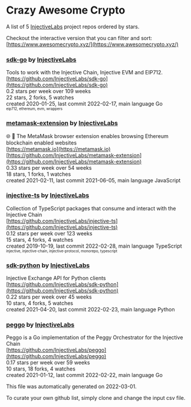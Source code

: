 # Crazy Awesome Crypto
A list of 5 [InjectiveLabs](https://github.com/InjectiveLabs) project repos ordered by stars.  

Checkout the interactive version that you can filter and sort: 
[https://www.awesomecrypto.xyz/](https://www.awesomecrypto.xyz/)  


### [sdk-go](https://github.com/InjectiveLabs/sdk-go) by [InjectiveLabs](https://github.com/InjectiveLabs)  
Tools to work with the Injective Chain, Injective EVM and EIP712.  
[https://github.com/InjectiveLabs/sdk-go](https://github.com/InjectiveLabs/sdk-go)  
0.2 stars per week over 109 weeks  
22 stars, 2 forks, 5 watches  
created 2020-01-25, last commit 2022-02-17, main language Go  
<sub><sup>eip712, ethereum, evm, wrappers</sup></sub>


### [metamask-extension](https://github.com/InjectiveLabs/metamask-extension) by [InjectiveLabs](https://github.com/InjectiveLabs)  
:globe_with_meridians: :electric_plug: The MetaMask browser extension enables browsing Ethereum blockchain enabled websites  
[https://metamask.io](https://metamask.io)  
[https://github.com/InjectiveLabs/metamask-extension](https://github.com/InjectiveLabs/metamask-extension)  
0.33 stars per week over 54 weeks  
18 stars, 1 forks, 1 watches  
created 2021-02-11, last commit 2021-06-05, main language JavaScript  


### [injective-ts](https://github.com/InjectiveLabs/injective-ts) by [InjectiveLabs](https://github.com/InjectiveLabs)  
Collection of TypeScript packages that consume and interact with the Injective Chain  
[https://github.com/InjectiveLabs/injective-ts](https://github.com/InjectiveLabs/injective-ts)  
0.12 stars per week over 123 weeks  
15 stars, 4 forks, 4 watches  
created 2019-10-19, last commit 2022-02-28, main language TypeScript  
<sub><sup>injective, injective-chain, injective-protocol, monorepo, typescript</sup></sub>


### [sdk-python](https://github.com/InjectiveLabs/sdk-python) by [InjectiveLabs](https://github.com/InjectiveLabs)  
Injective Exchange API for Python clients  
[https://github.com/InjectiveLabs/sdk-python](https://github.com/InjectiveLabs/sdk-python)  
0.22 stars per week over 45 weeks  
10 stars, 4 forks, 5 watches  
created 2021-04-20, last commit 2022-02-23, main language Python  


### [peggo](https://github.com/InjectiveLabs/peggo) by [InjectiveLabs](https://github.com/InjectiveLabs)  
Peggo is a Go implementation of the Peggy Orchestrator for the Injective Chain  
[https://github.com/InjectiveLabs/peggo](https://github.com/InjectiveLabs/peggo)  
0.17 stars per week over 59 weeks  
10 stars, 18 forks, 4 watches  
created 2021-01-12, last commit 2022-02-22, main language Go  


This file was automatically generated on 2022-03-01.  

To curate your own github list, simply clone and change the input csv file.  